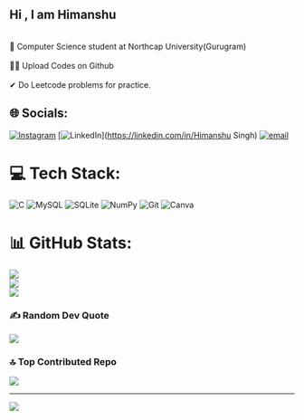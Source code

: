 ## Hi , I am Himanshu

<br>🧠 Computer Science student at Northcap University(Gurugram)</br>
<br>🧑‍💻 Upload Codes on Github</br>
<br>✔ Do Leetcode problems for practice.</br>

## 🌐 Socials:
[![Instagram](https://img.shields.io/badge/Instagram-%23E4405F.svg?logo=Instagram&logoColor=white)](https://instagram.com/himanshu_singh240407) [![LinkedIn](https://img.shields.io/badge/LinkedIn-%230077B5.svg?logo=linkedin&logoColor=white)](https://linkedin.com/in/Himanshu Singh) [![email](https://img.shields.io/badge/Email-D14836?logo=gmail&logoColor=white)](mailto:hs619689@gmail.com) 

# 💻 Tech Stack:
![C](https://img.shields.io/badge/c-%2300599C.svg?style=for-the-badge&logo=c&logoColor=white) ![MySQL](https://img.shields.io/badge/mysql-4479A1.svg?style=for-the-badge&logo=mysql&logoColor=white) ![SQLite](https://img.shields.io/badge/sqlite-%2307405e.svg?style=for-the-badge&logo=sqlite&logoColor=white) ![NumPy](https://img.shields.io/badge/numpy-%23013243.svg?style=for-the-badge&logo=numpy&logoColor=white) ![Git](https://img.shields.io/badge/git-%23F05033.svg?style=for-the-badge&logo=git&logoColor=white) ![Canva](https://img.shields.io/badge/Canva-%2300C4CC.svg?style=for-the-badge&logo=Canva&logoColor=white)
# 📊 GitHub Stats:
![](https://github-readme-stats.vercel.app/api?username=STROKE-MODS&theme=merko&hide_border=false&include_all_commits=true&count_private=false)<br/>
![](https://nirzak-streak-stats.vercel.app/?user=STROKE-MODS&theme=merko&hide_border=false)<br/>
![](https://github-readme-stats.vercel.app/api/top-langs/?username=STROKE-MODS&theme=merko&hide_border=false&include_all_commits=true&count_private=false&layout=compact)

### ✍️ Random Dev Quote
![](https://quotes-github-readme.vercel.app/api?type=horizontal&theme=merko)

### 🔝 Top Contributed Repo
![](https://github-contributor-stats.vercel.app/api?username=STROKE-MODS&limit=5&theme=ocean_dark&combine_all_yearly_contributions=true)

---
[![](https://visitcount.itsvg.in/api?id=STROKE-MODS&icon=0&color=0)](https://visitcount.itsvg.in)

<!-- Proudly created with GPRM ( https://gprm.itsvg.in ) -->
